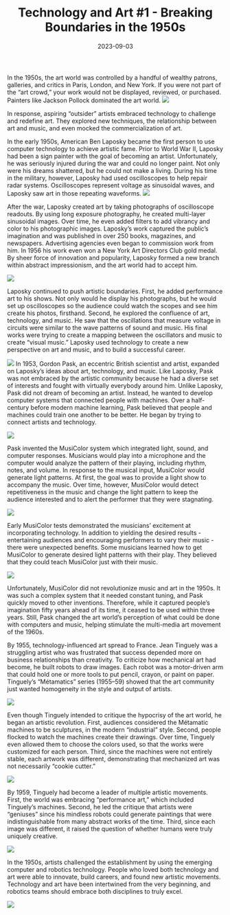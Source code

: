 ﻿---
title: "Technology and Art #1 - Breaking Boundaries in the 1950s"
date: "2023-09-03"
description: "Tech Support's Technology and Art, #1"
thumbnail: "/static/images/blog/sep03_23/4-colorOscillon.jpg"
---


In the 1950s, the art world was controlled by a handful of wealthy patrons, galleries, and critics in Paris, London, and New York. If you were not part of the “art crowd,” your work would not be displayed, reviewed, or purchased. Painters like Jackson Pollock dominated the art world. 
![](/static/images/blog/sep03_23/1-Pollock.jpg)




In response, aspiring “outsider” artists embraced technology to challenge and redefine art. They explored new techniques, the relationship between art and music, and even mocked the commercialization of art. 


In the early 1950s, American Ben Laposky became the first person to use computer technology to achieve artistic fame. Prior to World War II, Laposky had been a sign painter with the goal of becoming an artist. Unfortunately, he was seriously injured during the war and could no longer paint. Not only were his dreams shattered, but he could not make a living. During his time in the military, however, Laposky had used oscilloscopes to help repair radar systems. Oscilloscopes represent voltage as sinusoidal waves, and Laposky saw art in those repeating waveforms. 
![](/static/images/blog/sep03_23/2-Laposky.jpg)


After the war, Laposky created art by taking photographs of oscilloscope readouts. By using long exposure photography, he created multi-layer sinusoidal images. Over time, he even added filters to add vibrancy and color to his photographic images. Laposky’s work captured the public’s imagination and was published in over 250 books, magazines, and newspapers. Advertising agencies even began to commission work from him. In 1956 his work even won a New York Art Directors Club gold medal. By sheer force of innovation and popularity, Laposky formed a new branch within abstract impressionism, and the art world had to accept him. 


![](/static/images/blog/sep03_23/3-Oscillon.jpg)


Laposky continued to push artistic boundaries. First, he added performance art to his shows. Not only would he display his photographs, but he would set up oscilloscopes so the audience could watch the scopes and see him create his photos, firsthand. Second, he explored the confluence of art, technology, and music. He saw that the oscillations that measure voltage in circuits were similar to the wave patterns of sound and music. His final works were trying to create a mapping between the oscillators and music to create “visual music.” Laposky used technology to create a new perspective on art and music, and to build a successful career. 


![](/static/images/blog/sep03_23/4-colorOscillon.jpg)
In 1953, Gordon Pask, an eccentric British scientist and artist, expanded on Laposky’s ideas about art, technology, and music. Like Laposky, Pask was not embraced by the artistic community because he had a diverse set of interests and fought with virtually everybody around him. Unlike Laposky, Pask did not dream of becoming an artist. Instead, he wanted to develop computer systems that connected people with machines. Over a half-century before modern machine learning, Pask believed that people and machines could train one another to be better. He began by trying to connect artists and technology.


![](/static/images/blog/sep03_23/6-Pask.jpg)


Pask invented the MusiColor system which integrated light, sound, and computer responses. Musicians would play into a microphone and the computer would analyze the pattern of their playing, including rhythm, notes, and volume. In response to the musical input, MusiColor would generate light patterns. At first, the goal was to provide a light show to accompany the music. Over time, however, MusiColor would detect repetitiveness in the music and change the light pattern to keep the audience interested and to alert the performer that they were stagnating.


![](/static/images/blog/sep03_23/7-Musicolor.jpg)


Early MusiColor tests demonstrated the musicians’ excitement at incorporating technology. In addition to yielding the desired results - entertaining audiences and encouraging performers to vary their music - there were unexpected benefits. Some musicians learned how to get MusiColor to generate desired light patterns with their play. They believed that they could teach MusiColor just with their music. 


![](/static/images/blog/sep03_23/8-Musicolor.png)


Unfortunately, MusiColor did not revolutionize music and art in the 1950s. It was such a complex system that it needed constant tuning, and Pask quickly moved to other inventions. Therefore, while it captured people’s imagination fifty years ahead of its time, it ceased to be used within three years. Still, Pask changed the art world’s perception of what could be done with computers and music, helping stimulate the multi-media art movement of the 1960s. 


By 1955, technology-influenced art spread to France. Jean Tinguely was a struggling artist who was frustrated that success depended more on business relationships than creativity. To criticize how mechanical art had become, he built robots to draw images. Each robot was a motor-driven arm that could hold one or more tools to put pencil, crayon, or paint on paper. Tinguely’s “Métamatics” series (1955–59) showed that the art community just wanted homogeneity in the style and output of artists. 


![](/static/images/blog/sep03_23/9-Tinguely.jpg)


Even though Tinguely intended to critique the hypocrisy of the art world, he began an artistic revolution.  First, audiences considered the Métamatic machines to be sculptures, in the modern “industrial” style. Second, people flocked to watch the machines create their drawings. Over time, Tinguely even allowed them to choose the colors used, so that the works were customized for each person. Third, since the machines were not entirely stable, each artwork was different, demonstrating that mechanized art was not necessarily “cookie cutter.” 


![](/static/images/blog/sep03_23/10-metamatic.jpg)


By 1959, Tinguely had become a leader of multiple artistic movements. First, the world was embracing “performance art,” which included Tinguely’s machines. Second, he led the critique that artists were “geniuses” since his mindless robots could generate paintings that were indistinguishable from many abstract works of the time. Third, since each image was different, it raised the question of whether humans were truly uniquely creative. 


![](/static/images/blog/sep03_23/11-Metamatics.jpg)


In the 1950s, artists challenged the establishment by using the emerging computer and robotics technology. People who loved both technology and art were able to innovate, build careers, and found new artistic movements. Technology and art have been intertwined from the very beginning, and robotics teams should embrace both disciplines to truly excel. 


![](/static/images/blog/sep03_23/12-conclusion.jpg)